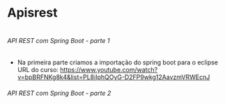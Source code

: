 # Apisrest <h1>
###### API REST com Spring Boot - parte 1
  * Na primeira parte criamos a importação do spring boot para o eclipse <br>
     URL do curso: <link>https://www.youtube.com/watch?v=bpBRFNKg8k4&list=PL8iIphQOyG-D2FP9wkg12AavzmVRWEcnJ</link>

###### API REST com Spring Boot - parte 2
